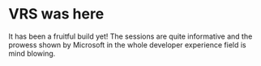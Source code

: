 # VRS was here

It has been a fruitful build yet! The sessions are quite informative and the prowess
shown by Microsoft in the whole developer experience field is mind blowing.
